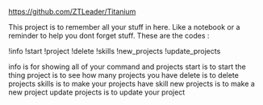 https://github.com/ZTLeader/Titanium

This project is to remember all your stuff in here. Like a notebook or a reminder to help you dont forget stuff.
These are the codes :

!info
!start
!project
!delete
!skills
!new_projects
!update_projects

info is for showing all of your command and projects
start is to start the thing
project is to see how many projects you have 
delete is to delete projects
skills is to make your projects have skill
new projects is to make a new project 
update projects is to update your project
